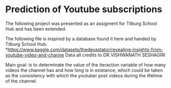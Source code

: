 # Prediction of Youtube subscriptions

The following project was presented as an assigment for Tilburg School  Hub and has been extended. 

The following file is inspired by a database found it here and handed by Tilburg School Hub.
*https://www.kaggle.com/datasets/thedevastator/revealing-insights-from-youtube-video-and-channe
Data all credits to DR.VISHWANATH SESHAGIRI

Main goal: is to determinate the value of the iteraction variable of how many videos the channel has and how long is in existance, which could be taken as the consistency with which the youtuber post videos during the lifetime of the channel.

